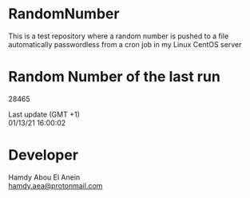 # RandomNumber    
This is a test repository where a random number is pushed to a file automatically passwordless from a cron job in my Linux CentOS server    
# Random Number of the last run   
28465
      
Last update (GMT +1)    
01/13/21 16:00:02
# Developer    
Hamdy Abou El Anein   
hamdy.aea@protonmail.com
